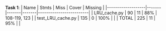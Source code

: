 **Task 1**:
| Name              | Stmts | Miss  | Cover | Missing                 |
|-------------------|-------|-------|-------|-------------------------|
| LRU_cache.py      | 90    | 11    | 88%   | 108-119, 123            |
| test_LRU_cache.py | 135   | 0     | 100%  |                         |
| TOTAL             | 225   | 11    | 95%   |                         |
